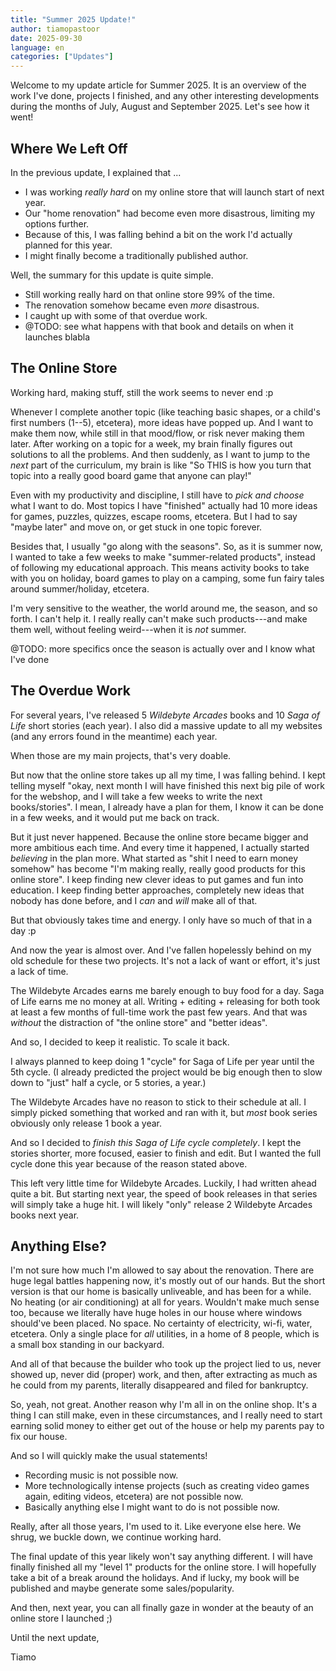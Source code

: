 ```yaml
---
title: "Summer 2025 Update!"
author: tiamopastoor
date: 2025-09-30
language: en
categories: ["Updates"]
---
```


Welcome to my update article for Summer 2025. It is an overview of the work I've done, projects I finished, and any other interesting developments during the months of July, August and September 2025. Let's see how it went!

## Where We Left Off

In the previous update, I explained that ...

* I was working _really hard_ on my online store that will launch start of next year.
* Our "home renovation" had become even more disastrous, limiting my options further.
* Because of this, I was falling behind a bit on the work I'd actually planned for this year.
* I might finally become a traditionally published author.

Well, the summary for this update is quite simple.

* Still working really hard on that online store 99% of the time.
* The renovation somehow became even _more_ disastrous.
* I caught up with some of that overdue work.
* @TODO: see what happens with that book and details on when it launches blabla

## The Online Store

Working hard, making stuff, still the work seems to never end :p

Whenever I complete another topic (like teaching basic shapes, or a child's first numbers (1--5), etcetera), more ideas have popped up. And I want to make them now, while still in that mood/flow, or risk never making them later. After working on a topic for a week, my brain finally figures out solutions to all the problems. And then suddenly, as I want to jump to the _next_ part of the curriculum, my brain is like "So THIS is how you turn that topic into a really good board game that anyone can play!"

Even with my productivity and discipline, I still have to _pick and choose_ what I want to do. Most topics I have "finished" actually had 10 more ideas for games, puzzles, quizzes, escape rooms, etcetera. But I had to say "maybe later" and move on, or get stuck in one topic forever.

Besides that, I usually "go along with the seasons". So, as it is summer now, I wanted to take a few weeks to make "summer-related products", instead of following my educational approach. This means activity books to take with you on holiday, board games to play on a camping, some fun fairy tales around summer/holiday, etcetera. 

I'm very sensitive to the weather, the world around me, the season, and so forth. I can't help it. I really really can't make such products---and make them well, without feeling weird---when it is _not_ summer. 

@TODO: more specifics once the season is actually over and I know what I've done

## The Overdue Work

For several years, I've released 5 _Wildebyte Arcades_ books and 10 _Saga of Life_ short stories (each year). I also did a massive update to all my websites (and any errors found in the meantime) each year. 

When those are my main projects, that's very doable. 

But now that the online store takes up all my time, I was falling behind. I kept telling myself "okay, next month I will have finished this next big pile of work for the webshop, and I will take a few weeks to write the next books/stories". I mean, I already have a plan for them, I know it can be done in a few weeks, and it would put me back on track.

But it just never happened. Because the online store became bigger and more ambitious each time. And every time it happened, I actually started _believing_ in the plan more. What started as "shit I need to earn money somehow" has become "I'm making really, really good products for this online store". I keep finding new clever ideas to put games and fun into education. I keep finding better approaches, completely new ideas that nobody has done before, and I _can_ and _will_ make all of that.

But that obviously takes time and energy. I only have so much of that in a day :p

And now the year is almost over. And I've fallen hopelessly behind on my old schedule for these two projects. It's not a lack of want or effort, it's just a lack of time.

The Wildebyte Arcades earns me barely enough to buy food for a day. Saga of Life earns me no money at all. Writing + editing + releasing for both took at least a few months of full-time work the past few years. And that was _without_ the distraction of "the online store" and "better ideas".

And so, I decided to keep it realistic. To scale it back.

I always planned to keep doing 1 "cycle" for Saga of Life per year until the 5th cycle. (I already predicted the project would be big enough then to slow down to "just" half a cycle, or 5 stories, a year.)

The Wildebyte Arcades have no reason to stick to their schedule at all. I simply picked something that worked and ran with it, but _most_ book series obviously only release 1 book a year.

And so I decided to _finish this Saga of Life cycle completely_. I kept the stories shorter, more focused, easier to finish and edit. But I wanted the full cycle done this year because of the reason stated above.

This left very little time for Wildebyte Arcades. Luckily, I had written ahead quite a bit. But starting next year, the speed of book releases in that series will simply take a huge hit. I will likely "only" release 2 Wildebyte Arcades books next year.

## Anything Else?

I'm not sure how much I'm allowed to say about the renovation. There are huge legal battles happening now, it's mostly out of our hands. But the short version is that our home is basically unliveable, and has been for a while. No heating (or air conditioning) at all for years. Wouldn't make much sense too, because we literally have huge holes in our house where windows should've been placed. No space. No certainty of electricity, wi-fi, water, etcetera. Only a single place for _all_ utilities, in a home of 8 people, which is a small box standing in our backyard.

And all of that because the builder who took up the project lied to us, never showed up, never did (proper) work, and then, after extracting as much as he could from my parents, literally disappeared and filed for bankruptcy.

So, yeah, not great. Another reason why I'm all in on the online shop. It's a thing I can still make, even in these circumstances, and I really need to start earning solid money to either get out of the house or help my parents pay to fix our house.

And so I will quickly make the usual statements!

* Recording music is not possible now.
* More technologically intense projects (such as creating video games again, editing videos, etcetera) are not possible now.
* Basically anything else I might want to do is not possible now.

Really, after all those years, I'm used to it. Like everyone else here. We shrug, we buckle down, we continue working hard.

The final update of this year likely won't say anything different. I will have finally finished all my "level 1" products for the online store. I will hopefully take a bit of a break around the holidays. And if lucky, my book will be published and maybe generate some sales/popularity.

And then, next year, you can all finally gaze in wonder at the beauty of an online store I launched ;)

Until the next update,

Tiamo